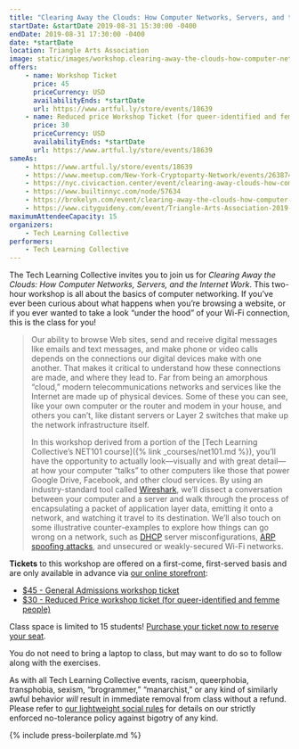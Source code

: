 ```yaml
---
title: "Clearing Away the Clouds: How Computer Networks, Servers, and the Internet Work"
startDate: &startDate 2019-08-31 15:30:00 -0400
endDate: 2019-08-31 17:30:00 -0400
date: *startDate
location: Triangle Arts Association
image: static/images/workshop.clearing-away-the-clouds-how-computer-networks-servers-and-the-internet-work.rectangle.png
offers:
    - name: Workshop Ticket
      price: 45
      priceCurrency: USD
      availabilityEnds: *startDate
      url: https://www.artful.ly/store/events/18639
    - name: Reduced price Workshop Ticket (for queer-identified and femme people)
      price: 30
      priceCurrency: USD
      availabilityEnds: *startDate
      url: https://www.artful.ly/store/events/18639
sameAs:
    - https://www.artful.ly/store/events/18639
    - https://www.meetup.com/New-York-Cryptoparty-Network/events/263874387/
    - https://nyc.civicaction.center/event/clearing-away-clouds-how-computer-networks-servers-and-internet-work
    - https://www.builtinnyc.com/node/57634
    - https://brokelyn.com/event/clearing-away-the-clouds-how-computer-networks-servers-and-the-internet-work/
    - https://www.cityguideny.com/event/Triangle-Arts-Association-2019-08-31-2019-08-31
maximumAttendeeCapacity: 15
organizers:
    - Tech Learning Collective
performers:
    - Tech Learning Collective
---
```


The Tech Learning Collective invites you to join us for *Clearing Away the Clouds: How Computer Networks, Servers, and the Internet Work*. This two-hour workshop is all about the basics of computer networking. If you&rsquo;ve ever been curious about what happens when you&rsquo;re browsing a website, or if you ever wanted to take a look &ldquo;under the hood&rdquo; of your Wi-Fi connection, this is the class for you!

> Our ability to browse Web sites, send and receive digital messages like emails and text messages, and make phone or video calls depends on the connections our digital devices make with one another. That makes it critical to understand how these connections are made, and where they lead to. Far from being an amorphous &ldquo;cloud,&rdquo; modern telecommunications networks and services like the Internet are made up of physical devices. Some of these you can see, like your own computer or the router and modem in your house, and others you can&rsquo;t, like distant servers or Layer 2 switches that make up the network infrastructure itself.
> 
> In this workshop derived from a portion of the [Tech Learning Collective&rsquo;s NET101 course]({% link _courses/net101.md %}), you&rsquo;ll have the opportunity to actually look&mdash;visually and with great detail&mdash;at how your computer &ldquo;talks&rdquo; to other computers like those that power Google Drive, Facebook, and other cloud services. By using an industry-standard tool called [Wireshark](https://wireshark.org/), we&rsquo;ll dissect a conversation between your computer and a server and walk through the process of encapsulating a packet of application layer data, emitting it onto a network, and watching it travel to its destination. We&rsquo;ll also touch on some illustrative counter-examples to explore how things can go wrong on a network, such as [DHCP](https://en.wikipedia.org/wiki/Dynamic_Host_Configuration_Protocol) server misconfigurations, [ARP spoofing attacks](https://en.wikipedia.org/wiki/ARP_spoofing), and unsecured or weakly-secured Wi-Fi networks.

**Tickets** to this workshop are offered on a first-come, first-served basis and are only available in advance via [our online storefront](https://www.artful.ly/store/events/18639):

* [$45 - General Admissions workshop ticket](https://www.artful.ly/store/events/18639)
* [$30 - Reduced Price workshop ticket (for queer-identified and femme people)](https://www.artful.ly/store/events/18639)

Class space is limited to 15 students! [Purchase your ticket now to reserve your seat](https://www.artful.ly/store/events/18639).

You do not need to bring a laptop to class, but may want to do so to follow along with the exercises.

As with all Tech Learning Collective events, racism, queerphobia, transphobia, sexism, “brogrammer,” “manarchist,” or any kind of similarly awful behavior *will* result in immediate removal from class without a refund. Please refer to [our lightweight social rules](https://github.com/AnarchoTechNYC/meta/wiki/Social-rules) for details on our strictly enforced no-tolerance policy against bigotry of any kind.

{% include press-boilerplate.md %}
